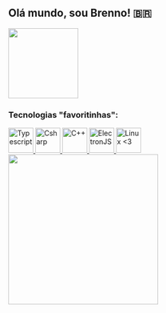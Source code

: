 
## Olá mundo, sou Brenno! 🇧🇷
<img height="140" src="https://github-readme-stats.vercel.app/api/top-langs/?username=brennomeneses&hide=css,javascript&exclude_repo=mps-br-automata&layout=compact&theme=onedark" />

### Tecnologias "favoritinhas":
<a href="https://github.com/brennomeneses">
            <img title="Typescript" height="50" src="https://cdn.jsdelivr.net/gh/devicons/devicon/icons/typescript/typescript-original.svg" /> 
            <img title="Csharp" height="50" src="https://cdn.jsdelivr.net/gh/devicons/devicon/icons/csharp/csharp-original.svg" />
            <img title="C++" height="50"  src="https://cdn.jsdelivr.net/gh/devicons/devicon/icons/cplusplus/cplusplus-original.svg" />
            <img title="ElectronJS" height="50" src="https://cdn.jsdelivr.net/gh/devicons/devicon/icons/electron/electron-original.svg" />
            <img title="Linux <3" height="50" src="https://cdn.pixabay.com/photo/2017/01/31/15/33/linux-2025130_1280.png" />
</a>
<img height="300" src="https://i.redd.it/pwh2q41s1wc21.gif" />

